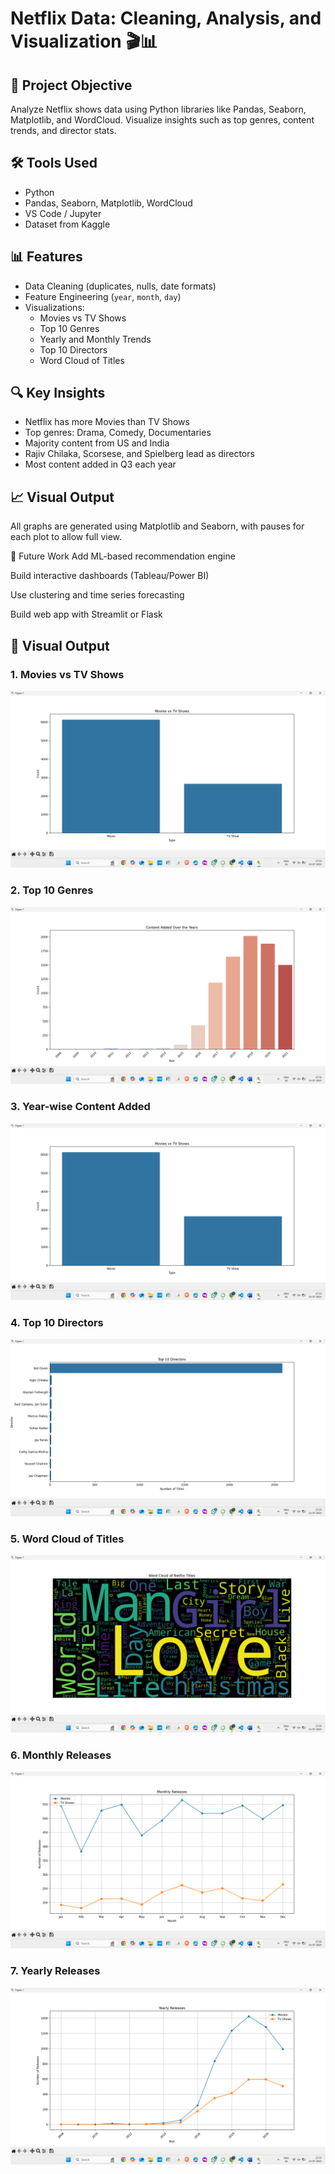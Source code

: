 # Netflix Data: Cleaning, Analysis, and Visualization 🎬📊

## 📌 Project Objective
Analyze Netflix shows data using Python libraries like Pandas, Seaborn, Matplotlib, and WordCloud. Visualize insights such as top genres, content trends, and director stats.

## 🛠️ Tools Used
- Python
- Pandas, Seaborn, Matplotlib, WordCloud
- VS Code / Jupyter
- Dataset from Kaggle

## 📊 Features
- Data Cleaning (duplicates, nulls, date formats)
- Feature Engineering (`year`, `month`, `day`)
- Visualizations:
  - Movies vs TV Shows
  - Top 10 Genres
  - Yearly and Monthly Trends
  - Top 10 Directors
  - Word Cloud of Titles

## 🔍 Key Insights
- Netflix has more Movies than TV Shows
- Top genres: Drama, Comedy, Documentaries
- Majority content from US and India
- Rajiv Chilaka, Scorsese, and Spielberg lead as directors
- Most content added in Q3 each year

## 📈 Visual Output
All graphs are generated using Matplotlib and Seaborn, with pauses for each plot to allow full view.

🔮 Future Work
Add ML-based recommendation engine

Build interactive dashboards (Tableau/Power BI)

Use clustering and time series forecasting

Build web app with Streamlit or Flask


## 📸 Visual Output

### 1. Movies vs TV Shows
![Movies vs TV Shows](Screenshot%20(448).png)

### 2. Top 10 Genres
![Top 10 Genres](Screenshot%20(447).png)

### 3. Year-wise Content Added
![Year-wise Content](Screenshot%20(448).png)

### 4. Top 10 Directors
![Top Directors](Screenshot%20(449).png)

### 5. Word Cloud of Titles
![Word Cloud](Screenshot%20(450).png)

### 6. Monthly Releases
![Monthly Releases](Screenshot%20(451).png)

### 7. Yearly Releases
![Yearly Releases](Screenshot%20(452).png)


